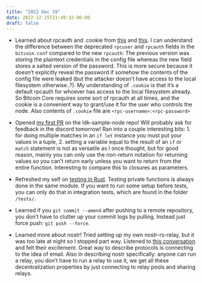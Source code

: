 ```yaml
---
title: "2022 Dec 19"
date: 2022-12-25T21:49:32-06:00
draft: false
---
```


- Learned about rpcauth and .cookie from [this](https://bitcoin.stackexchange.com/questions/46782/rpc-cookie-authentication) and [this](https://github.com/bitcoin/bitcoin/issues/14779). I can understand the difference between the deprecated `rpcuser` and `rpcauth` fields in the `bitcoin.conf` compared to the new `rpcauth`: The previous version was storing the plaintext credentials in the config file whereas the new field stores a salted version of the password. This is more secure because it doesn’t explicitly reveal the password if somehow the contents of the config file were leaked (but the attacker doesn’t have access to the local filesystem otherwise..?). My understanding of `.cookie` is that it’s a default rpcauth for whoever has access to the local filesystem already. So Bitcoin Core requires some sort of rpcauth at all times, and the cookie is a convenient way to grant/use it for the user who controls the node. Also contents of `.cookie` file are `<rpc-username>:<rpc-password>`

- Opened [my first PR](https://github.com/lightningdevkit/ldk-sample/pull/87) on the ldk-sample-node repo! Will probably ask for feedback in the discord tomorrow! Ran into a couple interesting bits: 1. for doing multiple matches in an `if let` instance you must put your values in a tuple, 2. setting a variable equal to the result of an `if` or `match` statement is not as versatile as I once thought, but for good reason, mainly you can only use the non-return notation for returning values so you can’t return early unless you want to return from the entire function. Interesting to compare this to closures as parameters.
- Refreshed my self on [testing in Rust](https://doc.rust-lang.org/book/ch11-03-test-organization.html). Testing private functions is always done in the same module. If you want to run some setup before tests, you can only do that in integration tests, which are found in the folder `/tests/`.
- Learned if you `git commit --amend` after pushing to a remote repository, you don’t have to clutter up your commit logs by pulling. Instead just force push: `git push --force`.
- Learned more about nostr! Tried setting up my own nostr-rs-relay, but it was too late at night so I stopped part way. Listened to [this conversation](https://www.youtube.com/watch?v=SxkYxuIY1HU) and felt their excitement. Great way to describe protocols is connecting to the idea of email. Also in describing nostr specifically: anyone can run a relay, you don’t have to run a relay to use it, we get all these decentralization properties by just connecting to relay pools and sharing relays.